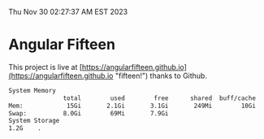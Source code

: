 Thu Nov 30 02:27:37 AM EST 2023

# Angular Fifteen


This project is live at [https://angularfifteen.github.io](https://angularfifteen.github.io "fifteen!") thanks to Github.

```bash
System Memory
               total        used        free      shared  buff/cache   available
Mem:            15Gi       2.1Gi       3.1Gi       249Mi        10Gi        13Gi
Swap:          8.0Gi        69Mi       7.9Gi
System Storage
1.2G	.
```
```bash
